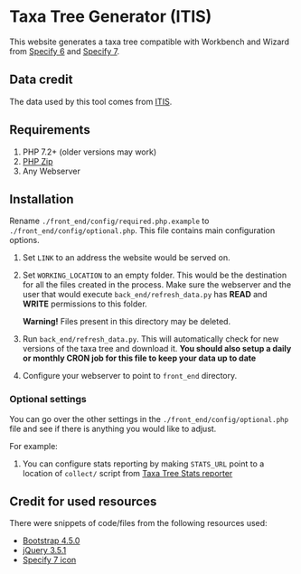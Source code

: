 # Taxa Tree Generator (ITIS)

This website generates a taxa tree compatible with Workbench and Wizard
from [Specify 6](https://github.com/specify/specify6) and [Specify
7](https://github.com/specify/specify7).

## Data credit

The data used by this tool comes from [ITIS](http://itis.gov/).

## Requirements

1. PHP 7.2+ (older versions may work)
1. [PHP Zip](https://stackoverflow.com/questions/18774568/installing-php-zip-extension)
1. Any Webserver

## Installation

Rename `./front_end/config/required.php.example` to
`./front_end/config/optional.php`. This file contains main configuration
options.

1. Set `LINK` to an address the website would be served on.
1. Set `WORKING_LOCATION` to an empty folder. This would be the
   destination for all the files created in the process. Make sure the
   webserver and the user that would execute `back_end/refresh_data.py`
   has **READ** and **WRITE** permissions to this folder.

   **Warning!** Files present in this directory may be deleted.
1. Run `back_end/refresh_data.py`. This will automatically check for
   new versions of the taxa tree and download it. **You should also
   setup a daily or monthly CRON job for this file to keep your data
   up to date**
1. Configure your webserver to point to `front_end` directory.


### Optional settings

You can go over the other settings in the
`./front_end/config/optional.php` file and see if there is anything you
would like to adjust.

For example:
1. You can configure stats reporting by making `STATS_URL` point to a
location of `collect/` script from [Taxa Tree Stats
reporter](https://github.com/specify/taxa_tree_stats)

## Credit for used resources

There were snippets of code/files from the following resources used:

- [Bootstrap 4.5.0](https://github.com/twbs/bootstrap)
- [jQuery 3.5.1](https://github.com/jquery/jquery)
- [Specify 7 icon](https://sp7demofish.specifycloud.org/static/img/fav_icon.png)

